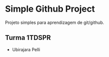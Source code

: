 # Simple Github Project

Projeto simples para aprendizagem de git/github.

## Turma 1TDSPR

+ Ubirajara Pelli
